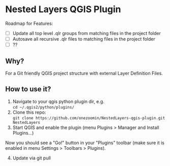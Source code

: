 # Nested Layers QGIS  Plugin

Roadmap for Features:
 - [ ] Update all top level .qlr groups from matching files in the project folder
 - [ ] Autosave all recursive .qlr files to matching files in the project folder
 - [ ] ??

## Why?

For a Git friendly QGIS project structure with external Layer Definition Files.

## How to use it?

1. Navigate to your qgis python plugin dir, e.g. <br>```cd ~/.qgis2/python/plugins/```
2. Clone this repo:<br> ```git clone https://github.com/onezoomin/NestedLayers-qgis-plugin.git NestedLayers```
3. Start QGIS and enable the plugin (menu Plugins > Manager and Install Plugins...)

Now you should see a "Go!" button in your "Plugins" toolbar (make sure it is enabled in menu Settings > Toolbars > Plugins).

4. Update via git pull
